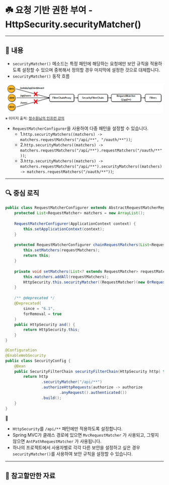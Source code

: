# ☘️ 요청 기반 권한 부여 - HttpSecurity.securityMatcher()

---

## 📖 내용
- `securityMatcher()` 메소드는 특정 패턴에 해당하는 요청에만 보안 규칙을 적용하도록 설정할 수 있으며 중복해서 정의할 경우 마지막에 설정한 것으로 대체합니다.
- `securityMatcher()` 동작 흐름

![image_1.png](image_1.png)
<sub>※ 이미지 출처: [정수원님의 인프런 강의](https://www.inflearn.com/course/%EC%8A%A4%ED%94%84%EB%A7%81-%EC%8B%9C%ED%81%90%EB%A6%AC%ED%8B%B0-%EC%99%84%EC%A0%84%EC%A0%95%EB%B3%B5/dashboard)</sub>

- `RequestMatcherConfigurer`을 사용하여 다중 패턴을 설정할 수 있습니다.
  - 1.`http.securityMatchers((matchers) -> matchers.requestMatchers("/api/**", "/oauth/**"))`;
  - 2.`http.securityMatchers((matchers) -> matchers.requestMatchers("/api/**").requestMatchers("/oauth/**"))`;
  - 3.`http.securityMatchers((matchers) -> matchers.requestMatchers("/api/**").securityMatchers((matchers) -> matchers.requestMatchers("/oauth/**"))`;

---

## 🔍 중심 로직

```java
public class RequestMatcherConfigurer extends AbstractRequestMatcherRegistry<RequestMatcherConfigurer> {
    protected List<RequestMatcher> matchers = new ArrayList();

    RequestMatcherConfigurer(ApplicationContext context) {
        this.setApplicationContext(context);
    }

    protected RequestMatcherConfigurer chainRequestMatchers(List<RequestMatcher> requestMatchers) {
        this.setMatchers(requestMatchers);
        return this;
    }

    private void setMatchers(List<? extends RequestMatcher> requestMatchers) {
        this.matchers.addAll(requestMatchers);
        HttpSecurity.this.securityMatcher((RequestMatcher)(new OrRequestMatcher(this.matchers)));
    }

    /** @deprecated */
    @Deprecated(
        since = "6.1",
        forRemoval = true
    )
    public HttpSecurity and() {
        return HttpSecurity.this;
    }
}
```

```java
@Configuration
@EnableWebSecurity
public class SecurityConfig {
    @Bean
    public SecurityFilterChain securityFilterChain(HttpSecurity http) throws Exception {
        return http
                .securityMatcher("/api/**")
                .authorizeHttpRequests(authorize -> authorize
                        .anyRequest().authenticated())
                .build();
    }
}
```

📌
- `HttpSecurity`를 `/api/**` 패턴에만 적용하도록 설정합니다.
- Spring MVC가 클래스 경로에 있으면 `MvcRequestMatcher` 가 사용되고, 그렇지 않으면 `AntPathRequestMatcher` 가 사용됩니다.
- 하나의 프로젝트에서 사용자별로 각각 다른 보안을 설정하고 싶은 경우 `securityMatcher()`를 사용하여 보안 규칙을 설정할 수 있습니다.

---

## 📂 참고할만한 자료

